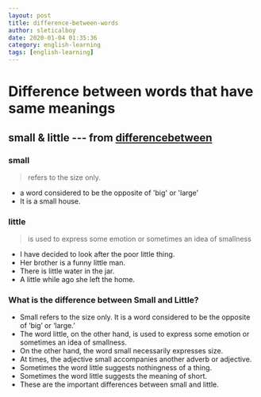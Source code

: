 ```yaml
---
layout: post
title: difference-between-words
author: sleticalboy
date: 2020-01-04 01:35:36
category: english-learning
tags: [english-learning]
---
```


# Difference between words that have same meanings

## small & little --- from [differencebetween](https://www.differencebetween.com/)
### small
> refers to the size only.
- a word considered to be the opposite of 'big' or 'large'
- It is a small house.

### little	
> is used to express some emotion or sometimes an idea of smallness
- I have decided to look after the poor little thing.
- Her brother is a funny little man.
- There is little water in the jar.
- A little while ago she left the home.

### What is the difference between Small and Little?
- Small refers to the size only. It is a word considered to be the opposite of ‘big’ or ‘large.’
- The word little, on the other hand, is used to express some emotion or sometimes an idea of smallness.
- On the other hand, the word small necessarily expresses size.
- At times, the adjective small accompanies another adverb or adjective.
- Sometimes the word little suggests nothingness of a thing.
- Sometimes the word little suggests the meaning of short.
- These are the important differences between small and little.
